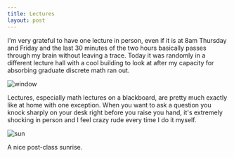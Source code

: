 ```yaml
---
title: Lectures
layout: post
---
```

I'm very grateful to have one lecture in person, even if it is at 8am Thursday and Friday and the last 30 minutes of the two hours basically passes through my brain without leaving a trace. Today it was randomly in a different lecture hall with a cool building to look at after my capacity for absorbing graduate discrete math ran out.

![window]({{site.baseurl}}/assets/images/lecture/window.jpg)

Lectures, especially math lectures on a blackboard, are pretty much exactly like at home with one exception. When you want to ask a question you knock sharply on your desk right before you raise you hand, it's extremely shocking in person and I feel crazy rude every time I do it myself.

![sun]({{site.baseurl}}/assets/images/lecture/sun.jpg)

A nice post-class sunrise.
